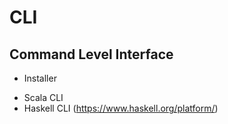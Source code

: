 # CLI

## Command Level Interface

- Installer

* Scala CLI
* Haskell CLI (https://www.haskell.org/platform/)
